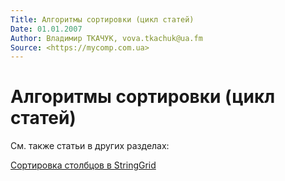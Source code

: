 ```yaml
---
Title: Алгоритмы сортировки (цикл статей)
Date: 01.01.2007
Author: Владимир ТКАЧУК, vova.tkachuk@ua.fm
Source: <https://mycomp.com.ua>
---
```


Алгоритмы сортировки (цикл статей)
==================================

См. также статьи в других разделах:

[Сортировка столбцов в StringGrid](/vcl/stringgrid/misc/sort/)

<!-- TOC -->
